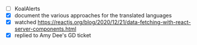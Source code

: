 * [ ] KoalAlerts
* [x] document the various approaches for the translated languages
* [x] watched https://reactjs.org/blog/2020/12/21/data-fetching-with-react-server-components.html
* [x] replied to Amy Dee's GD ticket
